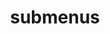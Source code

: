 ---
layout: page
title: submenus
nav: true
nav_order: 7
dropdown: false #Maryam changed this
children:
    - title: publications
      permalink: /publications/
    - title: divider
    - title: projects
      permalink: /projects/
---